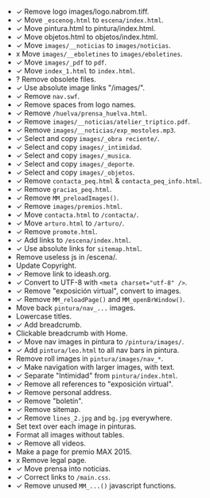 * ✓ Remove logo images/logo.nabrom.tiff.
* ✓ Move `_escenog.html` to `escena/index.html`.
* ✓ Move pintura.html to pintura/index.html.
* ✓ Move objetos.html to objetos/index.html.
* ✓ Move `images/__noticias` to `images/noticias`.
* x Move `images/__eboletines` to `images/eboletines`.
* ✓ Move `images/_pdf` to `pdf`.
* ✓ Move `index_1.html` to `index.html`.
* ? Remove obsolete files.
* ✓ Use absolute image links "/images/".
* ✓ Remove `nav.swf`.
* ✓ Remove spaces from logo names.
* ✓ Remove `/huelva/prensa_huelva.html`.
* ✓ Remove `images/__noticias/atelier_triptico.pdf`.
* ✓ Remove `images/__noticias/exp_mostoles.mp3`.
* ✓ Select and copy `images/_obra reciente/`.
* ✓ Select and copy `images/_intimidad`.
* ✓ Select and copy `images/_musica`.
* ✓ Select and copy `images/_deporte`.
* ✓ Select and copy `images/_objetos`.
* ✓ Remove `contacta_peq.html` & `contacta_peq_info.html`.
* ✓ Remove `gracias_peq.html`.
* ✓ Remove `MM_preloadImages()`.
* ✓ Remove `images/premios.html`.
* ✓ Move `contacta.html` to `/contacta/`.
* ✓ Move `arturo.html` to `/arturo/`.
* ✓ Remove `promote.html`.
* ✓ Add links to `/escena/index.html`.
* ✓ Use absolute links for `sitemap.html`.
* Remove useless js in /escena/.
* Update Copyright.
* ✓ Remove link to ideash.org.
* ✓ Convert to UTF-8 with `<meta charset="utf-8" />`.
* ✓ Remove "exposición virtual", convert to images.
* ✓ Remove `MM_reloadPage()` and `MM_openBrWindow()`.
* Move back `pintura/nav_...` images.
* Lowercase titles.
* ✓ Add breadcrumb.
* Clickable breadcrumb with Home.
* ✓ Move nav images in pintura to `/pintura/images/`.
* ✓ Add `pintura/leo.html` to all nav bars in pintura.
* Remove roll images in `pintura/images/nav_*`.
* ✓ Make navigation with larger images, with text.
* ✓ Separate "Intimidad" from `pintura/index.html`.
* ✓ Remove all references to "exposición virtual".
* ✓ Remove personal address.
* ✓ Remove "boletín".
* ✓ Remove sitemap.
* ✓ Remove `lines_2.jpg` and `bg.jpg` everywhere.
* Set text over each image in pinturas.
* Format all images without tables.
* ✓ Remove all videos.
* Make a page for premio MAX 2015.
* x Remove legal page.
* ✓ Move prensa into noticias.
* ✓ Correct links to `/main.css`.
* ✓ Remove unused `MM_...()` javascript functions.

